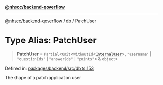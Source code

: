 [**@nhscc/backend-qoverflow**](../../README.md)

***

[@nhscc/backend-qoverflow](../../README.md) / [db](../README.md) / PatchUser

# Type Alias: PatchUser

> **PatchUser** = `Partial`\<`Omit`\<`WithoutId`\<[`InternalUser`](InternalUser.md)\>, `"username"` \| `"questionIds"` \| `"answerIds"` \| `"points"`\> & `object`\>

Defined in: [packages/backend/src/db.ts:153](https://github.com/nhscc/qoverflow.api.hscc.bdpa.org/blob/427e25011f0e71265852f81f85026e1290417c2b/packages/backend/src/db.ts#L153)

The shape of a patch application user.
